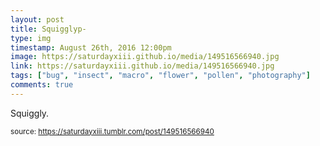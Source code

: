 ```yaml
---
layout: post
title: Squigglyp-
type: img
timestamp: August 26th, 2016 12:00pm
image: https://saturdayxiii.github.io/media/149516566940.jpg
link: https://saturdayxiii.github.io/media/149516566940.jpg
tags: ["bug", "insect", "macro", "flower", "pollen", "photography"]
comments: true
---
```


Squiggly.
 
  
<small>source: https://saturdayxiii.tumblr.com/post/149516566940</small>